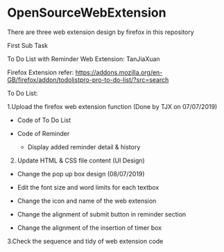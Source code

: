# OpenSourceWebExtension

There are three web extension design by firefox in this repository

First Sub Task

To Do List with Reminder Web Extension: TanJiaXuan

Firefox Extension refer: https://addons.mozilla.org/en-GB/firefox/addon/todolistpro-pro-to-do-list/?src=search

To Do List:

1.Upload the firefox web extension function (Done by TJX on 07/07/2019)
  - Code of To Do List
  
  - Code of Reminder
    - Display added reminder detail & history




2. Update HTML & CSS file content (UI Design) 
  - Change the pop up box design (08/07/2019)
  
  - Edit the font size and word limits for each textbox
  
  - Change the icon and name of the web extension
  
  - Change the alignment of submit button in reminder section
  
  - Change the alignment of the insertion of timer box 




3.Check the sequence and tidy of web extension code
 





